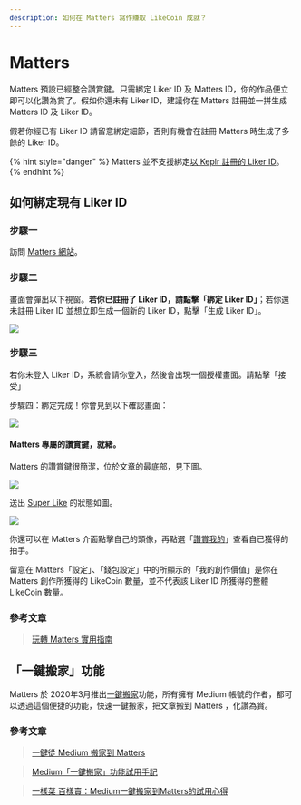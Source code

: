 ```yaml
---
description: 如何在 Matters 寫作賺取 LikeCoin 成就？
---
```


# Matters

Matters 預設已經整合讚賞鍵。只需綁定 Liker ID 及 Matters ID，你的作品便立即可以化讚為賞了。假如你還未有 Liker ID，建議你在 Matters 註冊並一拼生成 Matters ID 及 Liker ID。

假若你經已有 Liker ID 請留意綁定細節，否則有機會在註冊 Matters 時生成了多餘的 Liker ID。

{% hint style="danger" %}
Matters 並不支援綁定[以 Keplr 註冊的 Liker ID](../liker-id/register-with-keplr.md)。
{% endhint %}

## 如何綁定現有 Liker ID

### 步驟一

訪問 [Matters 網站](https://matters.news/)。

### 步驟二

畫面會彈出以下視窗。**若你已註冊了 Liker ID，請點擊「綁定 Liker ID」**；若你還未註冊 Liker ID 並想立即生成一個新的 Liker ID，點擊「生成 Liker ID」。

![](../../.gitbook/assets/matters-1.png)

### 步驟三

若你未登入 Liker ID，系統會請你登入，然後會出現一個授權畫面。請點擊「接受」

步驟四：綁定完成！你會見到以下確認畫面：

![](../../.gitbook/assets/matters-2.png)

#### Matters 專屬的讚賞鍵，就緒。

Matters 的讚賞鍵很簡潔，位於文章的最底部，見下圖。

![](../../.gitbook/assets/matters-3.png)

送出 [Super Like](../liker-land/superlike.md) 的狀態如圖。

![](../../.gitbook/assets/matters-4.png)

你還可以在 Matters 介面點擊自己的頭像，再點選「[讚賞我的](https://matters.news/me/appreciations/received)」查看自已獲得的拍手。

留意在 Matters「設定」、「錢包設定」中的所顯示的「我的創作價值」是你在 Matters 創作所獲得的 LikeCoin 數量，並不代表該 Liker ID 所獲得的整體 LikeCoin 數量。

### 參考文章

> [玩轉 Matters 實用指南](https://matters.news/guide)

## 「一鍵搬家」功能

Matters 於 2020年3月推出[一鍵搬家](https://matters.news/migration)功能，所有擁有 Medium 帳號的作者，都可以透過這個便捷的功能，快速一鍵搬家，把文章搬到 Matters ，化讚為賞。

### 參考文章

> [一鍵從 Medium 搬家到 Matters> ](https://matters.news/@mingnhsu/%E4%B8%80%E9%8D%B5%E5%BE%9E-medium-%E6%90%AC%E5%AE%B6%E5%88%B0-matters-bafyreiggcgm7kn2el26rxsydny6obyklqlfo6rd3dphkc27olio4eqiyxi)

> [Medium「一鍵搬家」功能試用手記](https://matters.news/@fkh01/medium-%E4%B8%80%E9%8D%B5%E6%90%AC%E5%AE%B6-%E5%8A%9F%E8%83%BD%E8%A9%A6%E7%94%A8%E6%89%8B%E8%A8%98-bafyreigbozowkdvkn7hujosrwsgonjdyzhtohiunlkhsakmgxk2gr3og3a)

> [一樣菜 百樣賣：Medium一鍵搬家到Matters的試用心得> ](https://matters.news/@islander/%E4%B8%80%E6%A8%A3%E8%8F%9C-%E7%99%BE%E6%A8%A3%E8%B3%A3-medium%E4%B8%80%E9%8D%B5%E6%90%AC%E5%AE%B6%E5%88%B0matters%E7%9A%84%E8%A9%A6%E7%94%A8%E5%BF%83%E5%BE%97-bafyreicoek6ybzguk3vwwtajuwt2dmxf5367qsahpgpstyp3sryu6wtfle)
